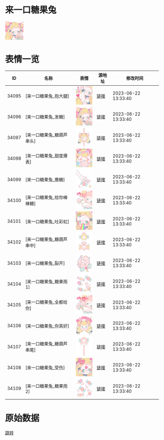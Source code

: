 # 来一口糖果兔

<img src="./cover.png" height="60" alt="cover" />

# 表情一览

|ID|名称|表情|源地址|修改时间|
|----|----|----|----|----|
|34095|[来一口糖果兔_抱大腿]|<img src="./pic/034095_%5B来一口糖果兔_抱大腿%5D.png" height="60" alt="抱大腿"/>|[链接](https://i0.hdslb.com/bfs/garb/e8436d402fca806391de7dcdac6e0ab6e15ed1dc.png)|2023-06-22 13:33:40|
|34096|[来一口糖果兔_发糖]|<img src="./pic/034096_%5B来一口糖果兔_发糖%5D.png" height="60" alt="发糖"/>|[链接](https://i0.hdslb.com/bfs/garb/6b9f68989c8835dd7dec42759284a9e61907531b.png)|2023-06-22 13:33:40|
|34097|[来一口糖果兔_糖葫芦串头]|<img src="./pic/034097_%5B来一口糖果兔_糖葫芦串头%5D.png" height="60" alt="糖葫芦串头"/>|[链接](https://i0.hdslb.com/bfs/garb/12c16c238ed0fc17c6d91e967260273459e5c89b.png)|2023-06-22 13:33:40|
|34098|[来一口糖果兔_甜度爆表]|<img src="./pic/034098_%5B来一口糖果兔_甜度爆表%5D.png" height="60" alt="甜度爆表"/>|[链接](https://i0.hdslb.com/bfs/garb/ad79f389b754889ac5086bff06e1f67479960757.png)|2023-06-22 13:33:40|
|34099|[来一口糖果兔_撒糖]|<img src="./pic/034099_%5B来一口糖果兔_撒糖%5D.png" height="60" alt="撒糖"/>|[链接](https://i0.hdslb.com/bfs/garb/8a5dd95e06d92ebefefadf4af2f7237845be315c.png)|2023-06-22 13:33:40|
|34100|[来一口糖果兔_给你棒棒糖]|<img src="./pic/034100_%5B来一口糖果兔_给你棒棒糖%5D.png" height="60" alt="给你棒棒糖"/>|[链接](https://i0.hdslb.com/bfs/garb/002177de503b97913c3a99ccc653bdf84bb2c465.png)|2023-06-22 13:33:40|
|34101|[来一口糖果兔_吐彩虹]|<img src="./pic/034101_%5B来一口糖果兔_吐彩虹%5D.png" height="60" alt="吐彩虹"/>|[链接](https://i0.hdslb.com/bfs/garb/5223e977f5907b945f41469b40402c5484c0a5a1.png)|2023-06-22 13:33:40|
|34102|[来一口糖果兔_糖葫芦串中]|<img src="./pic/034102_%5B来一口糖果兔_糖葫芦串中%5D.png" height="60" alt="糖葫芦串中"/>|[链接](https://i0.hdslb.com/bfs/garb/2914a7d61ee9f2262c9347ed7190b0cc46972466.png)|2023-06-22 13:33:40|
|34103|[来一口糖果兔_裂开]|<img src="./pic/034103_%5B来一口糖果兔_裂开%5D.png" height="60" alt="裂开"/>|[链接](https://i0.hdslb.com/bfs/garb/3afd03b1e5591e01c6ca18c3ec7995428b7a3ec7.png)|2023-06-22 13:33:40|
|34104|[来一口糖果兔_糖果雨1]|<img src="./pic/034104_%5B来一口糖果兔_糖果雨1%5D.png" height="60" alt="糖果雨1"/>|[链接](https://i0.hdslb.com/bfs/garb/675b62b2c8e01663277014fdc8359eb37f3495ac.png)|2023-06-22 13:33:40|
|34105|[来一口糖果兔_全都给你]|<img src="./pic/034105_%5B来一口糖果兔_全都给你%5D.png" height="60" alt="全都给你"/>|[链接](https://i0.hdslb.com/bfs/garb/825a22764461a870e1b15d336bcf3984e5ddbaea.png)|2023-06-22 13:33:40|
|34106|[来一口糖果兔_你真好]|<img src="./pic/034106_%5B来一口糖果兔_你真好%5D.png" height="60" alt="你真好"/>|[链接](https://i0.hdslb.com/bfs/garb/05a3c9527d166a118f46098c7ea3ef7d0eae2045.png)|2023-06-22 13:33:40|
|34107|[来一口糖果兔_糖葫芦串尾]|<img src="./pic/034107_%5B来一口糖果兔_糖葫芦串尾%5D.png" height="60" alt="糖葫芦串尾"/>|[链接](https://i0.hdslb.com/bfs/garb/02a23f7363ddb28fa20a5f4550d811da7ea1cc8f.png)|2023-06-22 13:33:40|
|34108|[来一口糖果兔_受伤]|<img src="./pic/034108_%5B来一口糖果兔_受伤%5D.png" height="60" alt="受伤"/>|[链接](https://i0.hdslb.com/bfs/garb/6cb4f299d866f117585f313b3f90f13ef601ee3a.png)|2023-06-22 13:33:40|
|34109|[来一口糖果兔_糖果雨2]|<img src="./pic/034109_%5B来一口糖果兔_糖果雨2%5D.png" height="60" alt="糖果雨2"/>|[链接](https://i0.hdslb.com/bfs/garb/bd5c237753f63e6e826b7a3795385aaac9f9b28a.png)|2023-06-22 13:33:40|

# 原始数据

[跳转](./raw.json)

